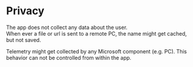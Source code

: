 # Privacy
The app does not collect any data about the user.    
When ever a file or url is sent to a remote PC, the name might get cached, but not saved.   
   
Telemetry might get collected by any Microsoft component (e.g. PC). This behavior can not be controlled from within the app.
